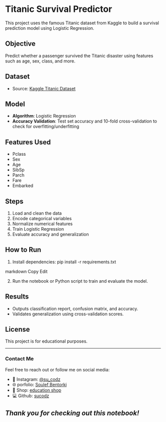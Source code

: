 # Titanic Survival Predictor

This project uses the famous Titanic dataset from Kaggle to build a survival prediction model using Logistic Regression.

## Objective
Predict whether a passenger survived the Titanic disaster using features such as age, sex, class, and more.

## Dataset
- Source: [Kaggle Titanic Dataset](https://www.kaggle.com/c/titanic/data)

## Model
- **Algorithm**: Logistic Regression
- **Accuracy Validation**: Test set accuracy and 10-fold cross-validation to check for overfitting/underfitting

## Features Used
- Pclass
- Sex
- Age
- SibSp
- Parch
- Fare
- Embarked

## Steps
1. Load and clean the data
2. Encode categorical variables
3. Normalize numerical features
4. Train Logistic Regression
5. Evaluate accuracy and generalization

## How to Run
1. Install dependencies:
pip install -r requirements.txt

markdown
Copy
Edit

2. Run the notebook or Python script to train and evaluate the model.

## Results
- Outputs classification report, confusion matrix, and accuracy.
- Validates generalization using cross-validation scores.

## License
This project is for educational purposes.


---

###  Contact Me

Feel free to reach out or follow me on social media:

- 📸 Instagram: [@su_codz](https://www.instagram.com/su_codz/)
- 🌐 porfolio: [Soulef Bentorki](https://soulefbentorki.netlify.app)
- 💼 Shop: [education shop](https://ko-fi.com/soulefbentorki)
- 💻 Github: [sucodz](https://github.com/sucodz)


_Thank you for checking out this notebook!_
---

